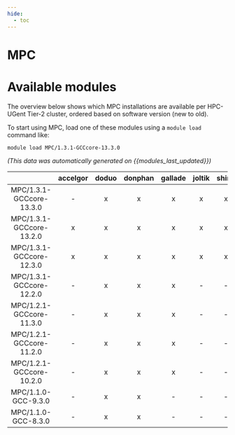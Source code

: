```yaml
---
hide:
  - toc
---
```


MPC
===

# Available modules


The overview below shows which MPC installations are available per HPC-UGent Tier-2 cluster, ordered based on software version (new to old).

To start using MPC, load one of these modules using a `module load` command like:

```shell
module load MPC/1.3.1-GCCcore-13.3.0
```

*(This data was automatically generated on {{modules_last_updated}})*  

| |accelgor|doduo|donphan|gallade|joltik|shinx|
| :---: | :---: | :---: | :---: | :---: | :---: | :---: |
|MPC/1.3.1-GCCcore-13.3.0|-|x|x|x|x|x|
|MPC/1.3.1-GCCcore-13.2.0|x|x|x|x|x|x|
|MPC/1.3.1-GCCcore-12.3.0|x|x|x|x|x|x|
|MPC/1.3.1-GCCcore-12.2.0|-|x|x|x|-|-|
|MPC/1.2.1-GCCcore-11.3.0|-|x|x|x|-|-|
|MPC/1.2.1-GCCcore-11.2.0|-|x|x|x|-|-|
|MPC/1.2.1-GCCcore-10.2.0|-|x|x|x|-|-|
|MPC/1.1.0-GCC-9.3.0|-|x|x|-|-|-|
|MPC/1.1.0-GCC-8.3.0|-|x|x|-|-|-|
